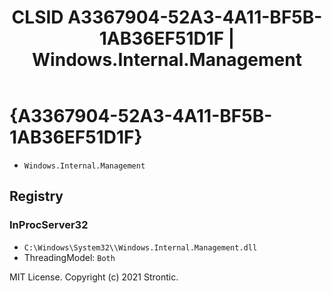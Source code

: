 ﻿---
title: "CLSID A3367904-52A3-4A11-BF5B-1AB36EF51D1F | Windows.Internal.Management"
excerpt: What is COM-Object CLSID A3367904-52A3-4A11-BF5B-1AB36EF51D1F?
---

# {A3367904-52A3-4A11-BF5B-1AB36EF51D1F}

* `Windows.Internal.Management`

## Registry


### InProcServer32

* `C:\Windows\System32\\Windows.Internal.Management.dll`
* ThreadingModel: `Both`

MIT License. Copyright (c) 2021 Strontic.


